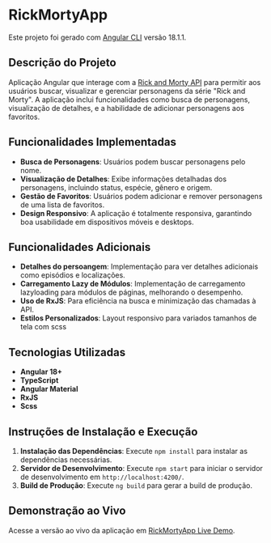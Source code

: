 # RickMortyApp

Este projeto foi gerado com [Angular CLI](https://github.com/angular/angular-cli) versão 18.1.1.

## Descrição do Projeto

Aplicação Angular que interage com a [Rick and Morty API](https://rickandmortyapi.com) para permitir aos usuários buscar, visualizar e gerenciar personagens da série "Rick and Morty". A aplicação inclui funcionalidades como busca de personagens, visualização de detalhes, e a habilidade de adicionar personagens aos favoritos.

## Funcionalidades Implementadas

- **Busca de Personagens**: Usuários podem buscar personagens pelo nome.
- **Visualização de Detalhes**: Exibe informações detalhadas dos personagens, incluindo status, espécie, gênero e origem.
- **Gestão de Favoritos**: Usuários podem adicionar e remover personagens de uma lista de favoritos.
- **Design Responsivo**: A aplicação é totalmente responsiva, garantindo boa usabilidade em dispositivos móveis e desktops.

## Funcionalidades Adicionais

- **Detalhes do persoangem**: Implementação para ver detalhes adicionais como episódios e localizações.
- **Carregamento Lazy de Módulos**: Implementação de carregamento lazyloading para módulos de páginas, melhorando o desempenho.
- **Uso de RxJS**: Para eficiência na busca e minimização das chamadas à API.
- **Estilos Personalizados**: Layout responsivo para variados tamanhos de tela com scss

## Tecnologias Utilizadas

- **Angular 18+**
- **TypeScript**
- **Angular Material**
- **RxJS**
- **Scss**

## Instruções de Instalação e Execução

1. **Instalação das Dependências**: Execute `npm install` para instalar as dependências necessárias.
2. **Servidor de Desenvolvimento**: Execute `npm start` para iniciar o servidor de desenvolvimento em `http://localhost:4200/`.
3. **Build de Produção**: Execute `ng build` para gerar a build de produção.

## Demonstração ao Vivo

Acesse a versão ao vivo da aplicação em [RickMortyApp Live Demo](https://rick-morty-characters-app-woad.vercel.app/home).


